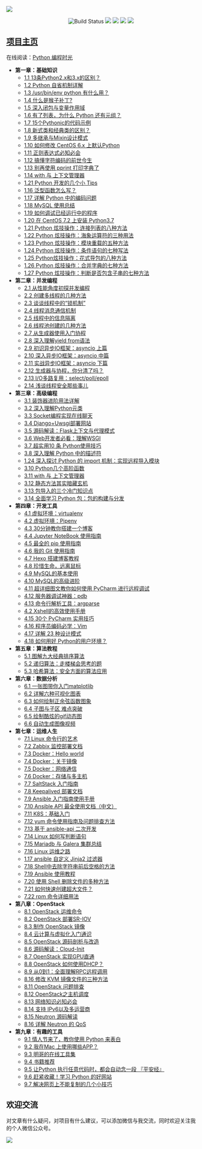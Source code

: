 ![](http://image.iswbm.com/image-20201117214825880.png)

<p align="center">
    <img src='https://img.shields.io/badge/language-Python-blue.svg' alt="Build Status">
    <img src='https://img.shields.io/badge/framwork-Sphinx-green.svg'>
  	<a href='https://www.zhihu.com/people/wongbingming'><img src='https://img.shields.io/badge/dynamic/json?color=0084ff&logo=zhihu&label=%E7%8E%8B%E7%82%B3%E6%98%8E&query=%24.data.totalSubs&url=https%3A%2F%2Fapi.spencerwoo.com%2Fsubstats%2F%3Fsource%3Dzhihu%26queryKey%3Dwongbingming'></a>
    <a href='https://juejin.im/user/5b08d982f265da0db3502c55'><img src='https://img.shields.io/badge/掘金-2481-blue'></a>
    <a href='http://image.iswbm.com/20200607114246.png'><img src='http://img.shields.io/badge/%E5%85%AC%E4%BC%97%E5%8F%B7-30k+-brightgreen'></a>
</p>


## [项目主页](http://python.iswbm.com/)

在线阅读：[Python 编程时光](http://python.iswbm.com/)

- **第一章：基础知识**
   * [1.1 13条Python2.x和3.x的区别？](http://python.iswbm.com/en/latest/c01/c01_01.html)
   * [1.2 Python 自省机制详解](http://python.iswbm.com/en/latest/c01/c01_02.html)
   * [1.3 /usr/bin/env python 有什么用？](http://python.iswbm.com/en/latest/c01/c01_03.html)
   * [1.4 什么是猴子补丁?](http://python.iswbm.com/en/latest/c01/c01_04.html)
   * [1.5 深入闭包与变量作用域](http://python.iswbm.com/en/latest/c01/c01_05.html)
   * [1.6 有了列表，为什么 Python 还有元组？](http://python.iswbm.com/en/latest/c01/c01_06.html)
   * [1.7 15个Pythonic的代码示例](http://python.iswbm.com/en/latest/c01/c01_07.html)
   * [1.8 新式类和经典类的区别？](http://python.iswbm.com/en/latest/c01/c01_08.html)
   * [1.9 多继承与Mixin设计模式](http://python.iswbm.com/en/latest/c01/c01_09.html)
   * [1.10 如何修改 CentOS 6.x 上默认Python](http://python.iswbm.com/en/latest/c01/c01_10.html)
   * [1.11 正则表达式必知必会](http://python.iswbm.com/en/latest/c01/c01_11.html)
   * [1.12 搞懂字符编码的前世今生](http://python.iswbm.com/en/latest/c01/c01_12.html)
   * [1.13 别再使用 pprint 打印字典了](http://python.iswbm.com/en/latest/c01/c01_13.html)
   * [1.14 with 与 上下文管理器](http://python.iswbm.com/en/latest/c01/c01_14.html)
   * [1.21 Python 开发的几个小 Tips](http://python.iswbm.com/en/latest/c01/c01_15.html)
   * [1.16 泛型函数怎么写？](http://python.iswbm.com/en/latest/c01/c01_16.html)
   * [1.17 详解 Python 中的编码问题](http://python.iswbm.com/en/latest/c01/c01_17.html)
   * [1.18 MySQL 使用总结](http://python.iswbm.com/en/latest/c01/c01_18.html)
   * [1.19 如何调试已经运行中的程序](http://python.iswbm.com/en/latest/c01/c01_19.html)
   * [1.20 在 CentOS 7.2 上安装 Python3.7](http://python.iswbm.com/en/latest/c01/c01_20.html)
   * [1.21 Python 炫技操作：连接列表的八种方法](http://python.iswbm.com/en/latest/c01/c01_21.html)
   * [1.22 Python 炫技操作：海象运算符的三种用法](http://python.iswbm.com/en/latest/c01/c01_22.html)
   * [1.23 Python 炫技操作：模块重载的五种方法](http://python.iswbm.com/en/latest/c01/c01_23.html)
   * [1.24 Python 炫技操作：条件语句的七种写法](http://python.iswbm.com/en/latest/c01/c01_24.html)
   * [1.25 Python炫技操作：花式导包的八种方法](http://python.iswbm.com/en/latest/c01/c01_25.html)
   * [1.26 Python 炫技操作：合并字典的七种方法](http://python.iswbm.com/en/latest/c01/c01_26.html)
   * [1.27 Python 炫技操作：判断是否包含子串的七种方法](http://python.iswbm.com/en/latest/c01/c01_27.html)
- **第二章：并发编程**
   * [2.1 从性能角度初探并发编程](http://python.iswbm.com/en/latest/c02/c02_01.html)
   * [2.2 创建多线程的几种方法](http://python.iswbm.com/en/latest/c02/c02_02.html)
   * [2.3 谈谈线程中的“锁机制”](http://python.iswbm.com/en/latest/c02/c02_03.html)
   * [2.4 线程消息通信机制](http://python.iswbm.com/en/latest/c02/c02_04.html)
   * [2.5 线程中的信息隔离](http://python.iswbm.com/en/latest/c02/c02_05.html)
   * [2.6 线程池创建的几种方法](http://python.iswbm.com/en/latest/c02/c02_06.html)
   * [2.7 从生成器使用入门协程](http://python.iswbm.com/en/latest/c02/c02_07.html)
   * [2.8 深入理解yield from语法](http://python.iswbm.com/en/latest/c02/c02_08.html)
   * [2.9 初识异步IO框架：asyncio 上篇](http://python.iswbm.com/en/latest/c02/c02_09.html)
   * [2.10 深入异步IO框架：asyncio 中篇](http://python.iswbm.com/en/latest/c02/c02_10.html)
   * [2.11 实战异步IO框架：asyncio 下篇](http://python.iswbm.com/en/latest/c02/c02_11.html)
   * [2.12 生成器与协程，你分清了吗？](http://python.iswbm.com/en/latest/c02/c02_12.html)
   * [2.13 I/O多路复用：select/poll/epoll](http://python.iswbm.com/en/latest/c02/c02_13.html)
   * [2.14 浅谈线程安全那些事儿](http://python.iswbm.com/en/latest/c02/c02_14.html)
- **第三章：高级编程**
   * [3.1 装饰器进阶用法详解](http://python.iswbm.com/en/latest/c03/c03_01.html)
   * [3.2 深入理解Python元类](http://python.iswbm.com/en/latest/c03/c03_02.html)
   * [3.3 Socket编程实现在线聊天](http://python.iswbm.com/en/latest/c03/c03_03.html)
   * [3.4 Django+Uwsgi部署网站](http://python.iswbm.com/en/latest/c03/c03_04.html)
   * [3.5 源码解读：Flask上下文与代理模式](http://python.iswbm.com/en/latest/c03/c03_05.html)
   * [3.6 Web开发者必看：理解WSGI](http://python.iswbm.com/en/latest/c03/c03_06.html)
   * [3.7 超实用10 条 Python使用技巧](http://python.iswbm.com/en/latest/c03/c03_07.html)
   * [3.8 深入理解 Python 中的描述符](http://python.iswbm.com/en/latest/c03/c03_08.html)
   * [1.24 深入探讨 Python 的 import 机制：实现远程导入模块](http://python.iswbm.com/en/latest/c03/c03_09.html)
   * [3.10 Python几个高阶函数](http://python.iswbm.com/en/latest/c03/c03_10.html)
   * [3.11 with 与 上下文管理器](http://python.iswbm.com/en/latest/c03/c03_11.html)
   * [3.12 静态方法其实暗藏玄机](http://python.iswbm.com/en/latest/c03/c03_12.html)
   * [3.13 包导入的三个冷门知识点](http://python.iswbm.com/en/latest/c03/c03_13.html)
   * [3.14 全面学习 Python 包：包的构建与分发](http://python.iswbm.com/en/latest/c03/c03_14.html)
- **第四章：开发工具**
   * [4.1 虚拟环境：virtualenv](http://python.iswbm.com/en/latest/c04/c04_01.html)
   * [4.2 虚拟环境：Pipenv](http://python.iswbm.com/en/latest/c04/c04_02.html)
   * [4.3 30分钟教你搭建一个博客](http://python.iswbm.com/en/latest/c04/c04_03.html)
   * [4.4 Jupyter NoteBook 使用指南](http://python.iswbm.com/en/latest/c04/c04_04.html)
   * [4.5 最全的 pip 使用指南](http://python.iswbm.com/en/latest/c04/c04_05.html)
   * [4.6 我的 Git 使用指南](http://python.iswbm.com/en/latest/c04/c04_06.html)
   * [4.7 Hexo 搭建博客教程](http://python.iswbm.com/en/latest/c04/c04_07.html)
   * [4.8 珍惜生命，远离鼠标](http://python.iswbm.com/en/latest/c04/c04_08.html)
   * [4.9 MySQL的基本使用](http://python.iswbm.com/en/latest/c04/c04_09.html)
   * [4.10 MySQL的高级进阶](http://python.iswbm.com/en/latest/c04/c04_10.html)
   * [4.11 超详细图文教你如何使用 PyCharm 进行远程调试](http://python.iswbm.com/en/latest/c04/c04_11.html)
   * [4.12 服务器调试神器：pdb](http://python.iswbm.com/en/latest/c04/c04_12.html)
   * [4.13 命令行解析工具：argparse](http://python.iswbm.com/en/latest/c04/c04_13.html)
   * [4.2 Xshell的高效使用手册](http://python.iswbm.com/en/latest/c04/c04_14.html)
   * [4.15 30个 PyCharm 实用技巧](http://python.iswbm.com/en/latest/c04/c04_15.html)
   * [4.16 程序员编码必学：Vim](http://python.iswbm.com/en/latest/c04/c04_16.html)
   * [4.17 详解 23 种设计模式](http://python.iswbm.com/en/latest/c04/c04_17.html)
   * [4.18 如何用好 Python的用户环境？](http://python.iswbm.com/en/latest/c04/c04_18.html)
- **第五章：算法教程**
   * [5.1 图解九大经典排序算法](http://python.iswbm.com/en/latest/c05/c05_01.html)
   * [5.2 递归算法：走楼梯会思考的题](http://python.iswbm.com/en/latest/c05/c05_02.html)
   * [5.3 哈希算法：安全方面的算法应用](http://python.iswbm.com/en/latest/c05/c05_03.html)
- **第六章：数据分析**
   * [6.1 一张图带你入门matplotlib](http://python.iswbm.com/en/latest/c06/c06_01.html)
   * [6.2 详解六种可视化图表](http://python.iswbm.com/en/latest/c06/c06_02.html)
   * [6.3 如何绘制正余弦函数图象](http://python.iswbm.com/en/latest/c06/c06_03.html)
   * [6.4 子图与子区 难点突破](http://python.iswbm.com/en/latest/c06/c06_04.html)
   * [6.5 绘制酷炫的gif动态图](http://python.iswbm.com/en/latest/c06/c06_05.html)
   * [6.6 自动生成图像视频](http://python.iswbm.com/en/latest/c06/c06_06.html)
- **第七章：运维人生**
   * [7.1 Linux 命令行的艺术](http://python.iswbm.com/en/latest/c07/c07_01.html)
   * [7.2 Zabbix 监控部署文档](http://python.iswbm.com/en/latest/c07/c07_02.html)
   * [7.3 Docker：Hello world](http://python.iswbm.com/en/latest/c07/c07_03.html)
   * [7.4 Docker：关于镜像](http://python.iswbm.com/en/latest/c07/c07_04.html)
   * [7.5 Docker：网络通信](http://python.iswbm.com/en/latest/c07/c07_05.html)
   * [7.6 Docker：存储与多主机](http://python.iswbm.com/en/latest/c07/c07_06.html)
   * [7.7 SaltStack 入门指南](http://python.iswbm.com/en/latest/c07/c07_07.html)
   * [7.8 Keepalived 部署文档](http://python.iswbm.com/en/latest/c07/c07_08.html)
   * [7.9 Ansible 入门指南使用手册](http://python.iswbm.com/en/latest/c07/c07_09.html)
   * [7.10 Ansible API 最全使用文档（中文）](http://python.iswbm.com/en/latest/c07/c07_10.html)
   * [7.11 K8S：基础入门](http://python.iswbm.com/en/latest/c07/c07_11.html)
   * [7.12 yum 命令使用指南及问题排查方法](http://python.iswbm.com/en/latest/c07/c07_12.html)
   * [7.13 基于 ansible-api 二次开发](http://python.iswbm.com/en/latest/c07/c07_13.html)
   * [7.14 Linux 如何写判断语句](http://python.iswbm.com/en/latest/c07/c07_14.html)
   * [7.15 Mariadb 与 Galera 集群总结](http://python.iswbm.com/en/latest/c07/c07_15.html)
   * [7.16 Linux 运维之路](http://python.iswbm.com/en/latest/c07/c07_16.html)
   * [1.17 ansible 自定义 Jinja2 过滤器](http://python.iswbm.com/en/latest/c07/c07_17.html)
   * [7.18 Shell中去除字符串前后空格的方法](http://python.iswbm.com/en/latest/c07/c07_18.html)
   * [7.19 Ansible 使用教程](http://python.iswbm.com/en/latest/c07/c07_19.html)
   * [7.20 使用 Shell 删除文件的多种方法](http://python.iswbm.com/en/latest/c07/c07_20.html)
   * [7.21 如何快速创建超大文件？](http://python.iswbm.com/en/latest/c07/c07_21.html)
   * [7.22 rpm 命令详细用法](http://python.iswbm.com/en/latest/c07/c07_22.html)
- **第八章：OpenStack**
   * [8.1 OpenStack 运维命令](http://python.iswbm.com/en/latest/c08/c08_01.html)
   * [8.2 OpenStack 部署SR-IOV](http://python.iswbm.com/en/latest/c08/c08_02.html)
   * [8.3 制作 OpenStack 镜像](http://python.iswbm.com/en/latest/c08/c08_03.html)
   * [8.4 云计算与虚拟化入门通识](http://python.iswbm.com/en/latest/c08/c08_04.html)
   * [8.5 OpenStack 源码剖析与改造](http://python.iswbm.com/en/latest/c08/c08_05.html)
   * [8.6 源码解读：Cloud-Init](http://python.iswbm.com/en/latest/c08/c08_06.html)
   * [8.7 OpenStack 实现GPU直通](http://python.iswbm.com/en/latest/c08/c08_07.html)
   * [8.8 OpenStack 如何使用DHCP？](http://python.iswbm.com/en/latest/c08/c08_08.html)
   * [8.9 从0到1：全面理解RPC远程调用](http://python.iswbm.com/en/latest/c08/c08_09.html)
   * [8.16 修改 KVM 镜像文件的三种方法](http://python.iswbm.com/en/latest/c08/c08_10.html)
   * [8.11 OpenStack 问题排查](http://python.iswbm.com/en/latest/c08/c08_11.html)
   * [8.12 OpenStack之主机调度](http://python.iswbm.com/en/latest/c08/c08_12.html)
   * [8.13 网络知识必知必会](http://python.iswbm.com/en/latest/c08/c08_13.html)
   * [8.14 支持 IPv6以及多运营商](http://python.iswbm.com/en/latest/c08/c08_14.html)
   * [8.15 Neutron 源码解读](http://python.iswbm.com/en/latest/c08/c08_15.html)
   * [8.16 详解 Neutron 的 QoS](http://python.iswbm.com/en/latest/c08/c08_16.html)
- **第九章：有趣的工具**
   * [9.1 情人节来了，教你使用 Python 来表白](http://python.iswbm.com/en/latest/c09/c09_01.html)
   * [9.2 我在Mac 上使用哪些APP？](http://python.iswbm.com/en/latest/c09/c09_02.html)
   * [9.3 明哥的在线工具集](http://python.iswbm.com/en/latest/c09/c09_03.html)
   * [9.4 书籍推荐](http://python.iswbm.com/en/latest/c09/c09_04.html)
   * [9.5 让Python 执行任意代码时，都会自动念一段 『平安经』](http://python.iswbm.com/en/latest/c09/c09_05.html)
   * [9.6 赶紧收藏！学习 Python 的好网站](http://python.iswbm.com/en/latest/c09/c09_06.html)
   * [9.7 解决网页上不能复制的几个小技巧](http://python.iswbm.com/en/latest/c09/c09_07.html)

## 欢迎交流

对文章有什么疑问，对项目有什么建议，可以添加微信与我交流，同时欢迎关注我的个人微信公众号。

![](http://image.iswbm.com/image-20201117215520960.png)


